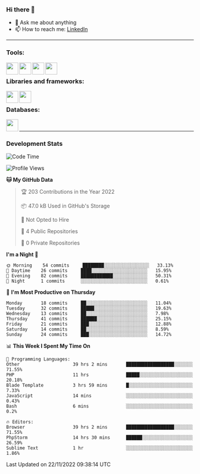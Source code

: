 ### Hi there 👋

<!-- - 🔭 I’m currently working on [huyviet] -->
- 💬 Ask me about anything
- 📫 How to reach me: [LinkedIn]
<!-- - ⚡ Fun fact: abc -->

---

### Tools:
<img align='left' height="32" width="32" src="https://cdn.jsdelivr.net/npm/simple-icons@4.8.0/icons/phpstorm.svg" />
<img align='left' height="32" width="32" src="https://cdn.jsdelivr.net/npm/simple-icons@4.8.0/icons/sublimetext.svg" />
<img align='left' height="32" width="32" src="https://cdn.jsdelivr.net/npm/simple-icons@4.8.0/icons/laragon.svg" />
<img align='left' height="32" width="32" src="https://cdn.jsdelivr.net/npm/simple-icons@4.8.0/icons/xampp.svg" />
<br>

### Libraries and frameworks:
<img align='left' height="32" width="32" src="https://cdn.jsdelivr.net/npm/simple-icons@4.8.0/icons/laravel.svg" />
<img align='left' height="32" width="32" src="https://cdn.jsdelivr.net/npm/simple-icons@4.8.0/icons/jquery.svg" />
<br>

### Databases:
<img align='left' height="32" width="32" src="https://cdn.jsdelivr.net/npm/simple-icons@4.8.0/icons/mysql.svg" />
<br>

---
### Development Stats
<!--START_SECTION:waka-->
![Code Time](http://img.shields.io/badge/Code%20Time-424%20hrs%2015%20mins-blue)

![Profile Views](http://img.shields.io/badge/Profile%20Views-5-blue)

**🐱 My GitHub Data** 

> 🏆 203 Contributions in the Year 2022
 > 
> 📦 47.0 kB Used in GitHub's Storage 
 > 
> 🚫 Not Opted to Hire
 > 
> 📜 4 Public Repositories 
 > 
> 🔑 0 Private Repositories  
 > 
**I'm a Night 🦉** 

```text
🌞 Morning    54 commits     ████████░░░░░░░░░░░░░░░░░   33.13% 
🌆 Daytime    26 commits     ████░░░░░░░░░░░░░░░░░░░░░   15.95% 
🌃 Evening    82 commits     ████████████░░░░░░░░░░░░░   50.31% 
🌙 Night      1 commits      ░░░░░░░░░░░░░░░░░░░░░░░░░   0.61%

```
📅 **I'm Most Productive on Thursday** 

```text
Monday       18 commits     ██░░░░░░░░░░░░░░░░░░░░░░░   11.04% 
Tuesday      32 commits     █████░░░░░░░░░░░░░░░░░░░░   19.63% 
Wednesday    13 commits     ██░░░░░░░░░░░░░░░░░░░░░░░   7.98% 
Thursday     41 commits     ██████░░░░░░░░░░░░░░░░░░░   25.15% 
Friday       21 commits     ███░░░░░░░░░░░░░░░░░░░░░░   12.88% 
Saturday     14 commits     ██░░░░░░░░░░░░░░░░░░░░░░░   8.59% 
Sunday       24 commits     ███░░░░░░░░░░░░░░░░░░░░░░   14.72%

```


📊 **This Week I Spent My Time On** 

```text
💬 Programming Languages: 
Other                    39 hrs 2 mins       ██████████████████░░░░░░░   71.55% 
PHP                      11 hrs              █████░░░░░░░░░░░░░░░░░░░░   20.18% 
Blade Template           3 hrs 59 mins       █░░░░░░░░░░░░░░░░░░░░░░░░   7.33% 
JavaScript               14 mins             ░░░░░░░░░░░░░░░░░░░░░░░░░   0.43% 
Bash                     6 mins              ░░░░░░░░░░░░░░░░░░░░░░░░░   0.2%

🔥 Editors: 
Browser                  39 hrs 2 mins       ██████████████████░░░░░░░   71.55% 
PhpStorm                 14 hrs 30 mins      ██████░░░░░░░░░░░░░░░░░░░   26.59% 
Sublime Text             1 hr                ░░░░░░░░░░░░░░░░░░░░░░░░░   1.86%

```


 Last Updated on 22/11/2022 09:38:14 UTC
<!--END_SECTION:waka-->

[huyviet]: https://huyviet.vn/
[LinkedIn]: https://www.linkedin.com/in/huy-nguyễn-733a23246/
